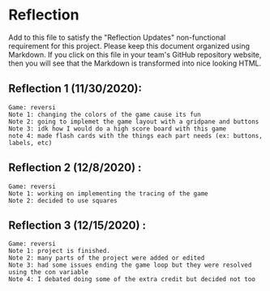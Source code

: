 # Reflection

Add to this file to satisfy the "Reflection Updates" non-functional requirement
for this project. Please keep this document organized using Markdown. If you
click on this file in your team's GitHub repository website, then you will see
that the Markdown is transformed into nice looking HTML.

## Reflection 1 (11/30/2020):
    Game: reversi
    Note 1: changing the colors of the game cause its fun
    Note 2: going to implemet the game layout with a gridpane and buttons
    Note 3: idk how I would do a high score board with this game
    note 4: made flash cards with the things each part needs (ex: buttons, labels, etc)

## Reflection 2 (12/8/2020) :
    Game: reversi
    Note 1: working on implementing the tracing of the game
    Note 2: decided to use squares

## Reflection 3 (12/15/2020) :
    Game: reversi
    Note 1: project is finished.
    Note 2: many parts of the project were added or edited
    Note 3: had some issues ending the game loop but they were resolved using the con variable
    Note 4: I debated doing some of the extra credit but decided not too
